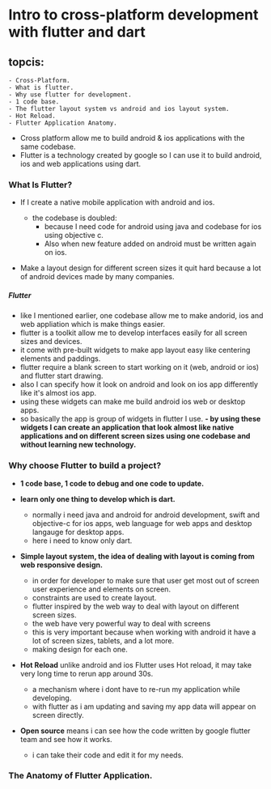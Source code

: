 # Intro to cross-platform development with flutter and dart
## topcis:
    - Cross-Platform. 
    - What is flutter.
    - Why use flutter for development.
    - 1 code base.
    - The flutter layout system vs android and ios layout system.
    - Hot Reload.
    - Flutter Application Anatomy.

- Cross platform allow me to build android & ios applications with the same codebase.
- Flutter is a technology created by google so I can use it to build android, ios and web applications using dart.

### What Is Flutter?
-  If I create a native mobile application with android and ios.
   - the codebase is doubled:
     - because I need code for android using java and codebase for ios using objective c.
     - Also when new feature added on android must be written again on ios.

- Make a layout design for different screen sizes it quit hard because a lot of android devices made by many companies.

##### **Flutter**
- like I mentioned earlier, one codebase allow me to make andorid, ios and web appliation which is make things easier.
- flutter is a toolkit allow me to develop interfaces easily for all screen sizes and devices.
- it come with pre-built widgets to make app layout easy like centering elements and paddings.
- flutter require a blank screen to start working on it (web, android or ios) and flutter start drawing.
- also I can specify how it look on android and look on ios app differently like it's almost ios app.
- using these widgets can make me build android ios web or desktop apps.
- so basically the app is group of widgets in flutter I use.
**- by using these widgets I can create an application that look almost like native applications and on different screen sizes using one codebase and without learning new technology.**

### Why choose Flutter to build a project?
 - **1 code base, 1 code to debug and one code to update.**
 - **learn only one thing to develop which is dart.**
   - normally i need java and android for android development, swift and objective-c for ios apps, web language for web apps and desktop langauge for desktop apps.
   - here i need to know only dart.

 - **Simple layout system, the idea of dealing with layout is coming from web responsive design.**
   - in order for developer to make sure that user get most out of screen user experience and elements on screen.
   - constraints are used to create layout.
   - flutter inspired by the web way to deal with layout on different screen sizes. 
   - the web have very powerful way to deal with screens
   - this is very important because when working with android it have a lot of screen sizes, tablets, and a lot more.
   - making design for each one.

- **Hot Reload** unlike android and ios Flutter uses Hot reload, it may take very long time to rerun app around 30s.
  - a mechanism where i dont have to re-run my application while developing.
  - with flutter as i am updating and saving my app data will appear on screen directly. 

- **Open source** means i can see how the code written by google flutter team and see how it works.
  - i can take their code and edit it for my needs.

### The Anatomy of Flutter Application.
